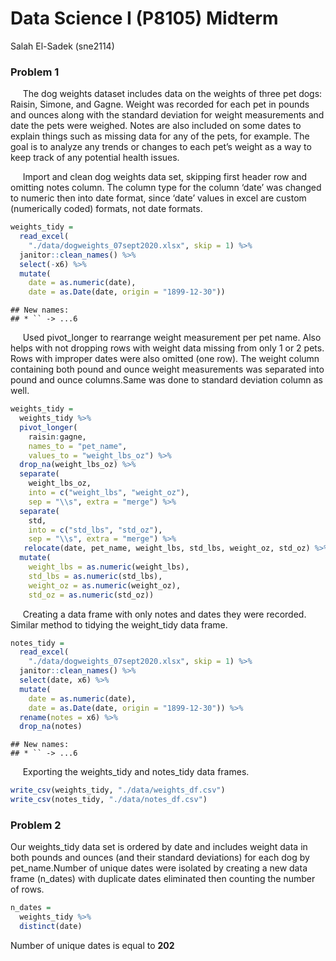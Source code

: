 Data Science I (P8105) Midterm
================
Salah El-Sadek (sne2114)

### Problem 1

     The dog weights dataset includes data on the weights of three pet
dogs: Raisin, Simone, and Gagne. Weight was recorded for each pet in
pounds and ounces along with the standard deviation for weight
measurements and date the pets were weighed. Notes are also included on
some dates to explain things such as missing data for any of the pets,
for example. The goal is to analyze any trends or changes to each pet’s
weight as a way to keep track of any potential health issues.

     Import and clean dog weights data set, skipping first header row
and omitting notes column. The column type for the column ‘date’ was
changed to numeric then into date format, since ‘date’ values in excel
are custom (numerically coded) formats, not date formats.

``` r
weights_tidy = 
  read_excel(
    "./data/dogweights_07sept2020.xlsx", skip = 1) %>%
  janitor::clean_names() %>%
  select(-x6) %>%
  mutate(
    date = as.numeric(date),
    date = as.Date(date, origin = "1899-12-30"))
```

    ## New names:
    ## * `` -> ...6

     Used pivot\_longer to rearrange weight measurement per pet name.
Also helps with not dropping rows with weight data missing from only 1
or 2 pets. Rows with improper dates were also omitted (one row). The
weight column containing both pound and ounce weight measurements was
separated into pound and ounce columns.Same was done to standard
deviation column as well.

``` r
weights_tidy = 
  weights_tidy %>% 
  pivot_longer(
    raisin:gagne,
    names_to = "pet_name",
    values_to = "weight_lbs_oz") %>% 
  drop_na(weight_lbs_oz) %>% 
  separate(
    weight_lbs_oz,
    into = c("weight_lbs", "weight_oz"),
    sep = "\\s", extra = "merge") %>% 
  separate(
    std,
    into = c("std_lbs", "std_oz"),
    sep = "\\s", extra = "merge") %>% 
   relocate(date, pet_name, weight_lbs, std_lbs, weight_oz, std_oz) %>% 
  mutate(
    weight_lbs = as.numeric(weight_lbs),
    std_lbs = as.numeric(std_lbs),
    weight_oz = as.numeric(weight_oz),
    std_oz = as.numeric(std_oz))
```

     Creating a data frame with only notes and dates they were recorded.
Similar method to tidying the weight\_tidy data frame.

``` r
notes_tidy = 
  read_excel(
    "./data/dogweights_07sept2020.xlsx", skip = 1) %>%
  janitor::clean_names() %>%
  select(date, x6) %>%
  mutate(
    date = as.numeric(date),
    date = as.Date(date, origin = "1899-12-30")) %>% 
  rename(notes = x6) %>% 
  drop_na(notes)
```

    ## New names:
    ## * `` -> ...6

     Exporting the weights\_tidy and notes\_tidy data frames.

``` r
write_csv(weights_tidy, "./data/weights_df.csv")
write_csv(notes_tidy, "./data/notes_df.csv")
```

### Problem 2

Our weights\_tidy data set is ordered by date and includes weight data
in both pounds and ounces (and their standard deviations) for each dog
by pet\_name.Number of unique dates were isolated by creating a new data
frame (n\_dates) with duplicate dates eliminated then counting the
number of rows.

``` r
n_dates = 
  weights_tidy %>% 
  distinct(date)
```

Number of unique dates is equal to **202**

